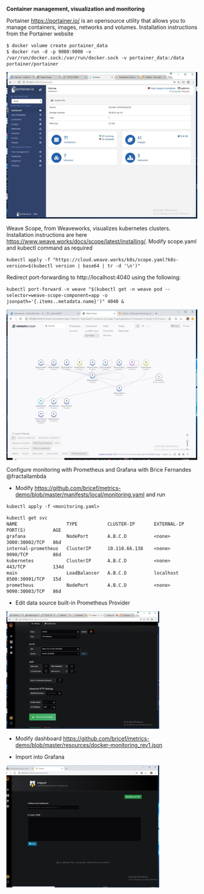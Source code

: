 **Container management, visualization and monitoring**

Portainer <https://portainer.io/> is an opensource utility that allows you to manage containers, images, networks and volumes.  Installation instructions from the Portainer website 
```
$ docker volume create portainer_data
$ docker run -d -p 9000:9000 -v /var/run/docker.sock:/var/run/docker.sock -v portainer_data:/data portainer/portainer
```
 <img src="https://github.com/jeffbarnes769/multi2/blob/master/img/portainer1.jpg" width="500">

Weave Scope, from Weaveworks, visualizes kubernetes clusters.  Installation instructions are here <https://www.weave.works/docs/scope/latest/installing/>.  Modify scope.yaml and kubectl command as required

```
kubectl apply -f "https://cloud.weave.works/k8s/scope.yaml?k8s-version=$(kubectl version | base64 | tr -d '\n')"
```
Redirect port-forwarding to http://localhost:4040 using the following: 
```
kubectl port-forward -n weave "$(kubectl get -n weave pod --selector=weave-scope-component=app -o jsonpath='{.items..metadata.name}')" 4040 & 
```
<img src="https://github.com/jeffbarnes769/multi2/blob/master/img/Weavescope.jpg" width="500">

Configure monitoring with Prometheus and Grafana with Brice Fernandes @fractallambda
* Modify https://github.com/bricef/metrics-demo/blob/master/manifests/local/monitoring.yaml and run
```
kubectl apply -f <monitoring.yaml>
```
```
kubectl get svc
NAME                  TYPE           CLUSTER-IP       EXTERNAL-IP   PORT(S)          AGE
grafana               NodePort       A.B.C.D          <none>        3000:30002/TCP   86d
internal-prometheus   ClusterIP      10.110.66.138    <none>        9090/TCP         86d
kubernetes            ClusterIP      A.B.C.D          <none>        443/TCP          134d
main                  LoadBalancer   A.B.C.D          localhost     8500:30991/TCP   15d
prometheus            NodePort       A.B.C.D          <none>        9090:30003/TCP   86d
```
* Edit data source built-in Prometheus Provider
<img src="https://github.com/jeffbarnes769/multi2/blob/master/img/DataSeries1.jpg" width="400">

* Modify dashboard https://github.com/bricef/metrics-demo/blob/master/resources/docker-monitoring_rev1.json

* Import into Grafana
<img src="https://github.com/jeffbarnes769/multi2/blob/master/img/importdashboard.jpg" width="400">
